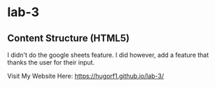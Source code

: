 # lab-3

## Content Structure (HTML5) 

I didn't do the google sheets feature. I did however, add a feature that thanks the user for their input.

Visit My Website Here: https://hugorf1.github.io/lab-3/
